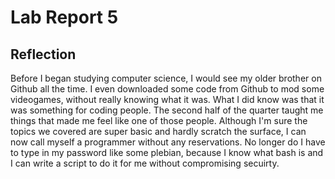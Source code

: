 # Lab Report 5

## Reflection
Before I began studying computer science, I would see my older brother on Github all the time. I even downloaded some code from Github to mod some videogames, without really knowing what it was. What I did know was that it was something for coding people. The second half of the quarter taught me things that made me feel like one of those people. Although I'm sure the topics we covered are super basic and hardly scratch the surface, I can now call myself a programmer without any reservations. No longer do I have to type in my password like some plebian, because I know what bash is and I can write a script to do it for me without compromising secuirty.

